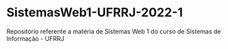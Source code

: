 # SistemasWeb1-UFRRJ-2022-1
Repositório referente a matéria de Sistemas Web 1 do curso de Sistemas de Informação - UFRRJ
